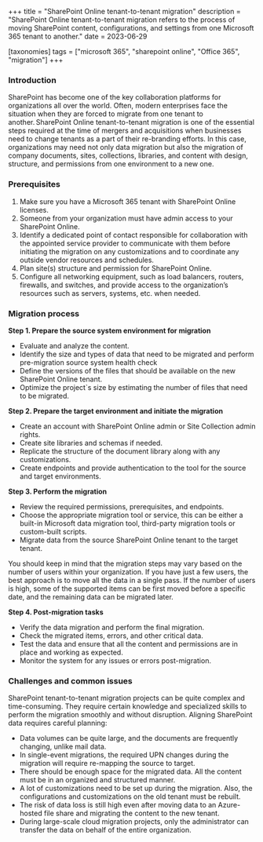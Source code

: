 +++
title = "SharePoint Online tenant-to-tenant migration"
description = "SharePoint Online tenant-to-tenant migration refers to the process of moving SharePoint content, configurations, and settings from one Microsoft 365 tenant to another."
date = 2023-06-29

[taxonomies]
tags = ["microsoft 365", "sharepoint online", "Office 365", "migration"]
+++

### Introduction

SharePoint has become one of the key collaboration platforms for organizations all over the world. Often, modern enterprises face the situation when they are forced to migrate from one tenant to another. SharePoint Online tenant-to-tenant migration is one of the essential steps required at the time of mergers and acquisitions when businesses need to change tenants as a part of their re-branding efforts. In this case, organizations may need not only data migration but also the migration of company documents, sites, collections, libraries, and content with design, structure, and permissions from one environment to a new one.  

### Prerequisites 

1. Make sure you have a Microsoft 365 tenant with SharePoint Online licenses. 
2. Someone from your organization must have admin access to your SharePoint Online. 
3. Identify a dedicated point of contact responsible for collaboration with the appointed service provider to communicate with them before initiating the migration on any customizations and to coordinate any outside vendor resources and schedules. 
4. Plan site(s) structure and permission for SharePoint Online. 
5. Configure all networking equipment, such as load balancers, routers, firewalls, and switches, and provide access to the organization’s resources such as servers, systems, etc. when needed. 
 
### Migration process

**Step 1. Prepare the source system environment for migration**

* Evaluate and analyze the content. 
* Identify the size and types of data that need to be migrated and perform pre-migration source system health check 
* Define the versions of the files that should be available on the new SharePoint Online tenant. 
* Optimize the project`s size by estimating the number of files that need to be migrated.

**Step 2. Prepare the target environment and initiate the migration**

* Create an account with SharePoint Online admin or Site Collection admin rights. 
* Create site libraries and schemas if needed. 
* Replicate the structure of the document library along with any customizations. 
* Create endpoints and provide authentication to the tool for the source and target environments. 

**Step 3. Perform the migration**

* Review the required permissions, prerequisites, and endpoints. 
* Choose the appropriate migration tool or service, this can be either a built-in Microsoft data migration tool, third-party migration tools or custom-built scripts. 
* Migrate data from the source SharePoint Online tenant to the target tenant. 

You should keep in mind that the migration steps may vary based on the number of users within your organization. If you have just a few users, the best approach is to move all the data in a single pass. If the number of users is high, some of the supported items can be first moved before a specific date, and the remaining data can be migrated later. 

**Step 4. Post-migration tasks**

* Verify the data migration and perform the final migration. 
* Check the migrated items, errors, and other critical data. 
* Test the data and ensure that all the content and permissions are in place and working as expected. 
* Monitor the system for any issues or errors post-migration. 

### Challenges and common issues 

SharePoint tenant-to-tenant migration projects can be quite complex and time-consuming. They require certain knowledge and specialized skills to perform the migration smoothly and without disruption. Aligning SharePoint data requires careful planning: 

* Data volumes can be quite large, and the documents are frequently changing, unlike mail data. 
* In single-event migrations, the required UPN changes during the migration will require re-mapping the source to target. 
* There should be enough space for the migrated data. All the content must be in an organized and structured manner. 
* A lot of customizations need to be set up during the migration. Also, the configurations and customizations on the old tenant must be rebuilt. 
* The risk of data loss is still high even after moving data to an Azure-hosted file share and migrating the content to the new tenant. 
* During large-scale cloud migration projects, only the administrator can transfer the data on behalf of the entire organization.  

 